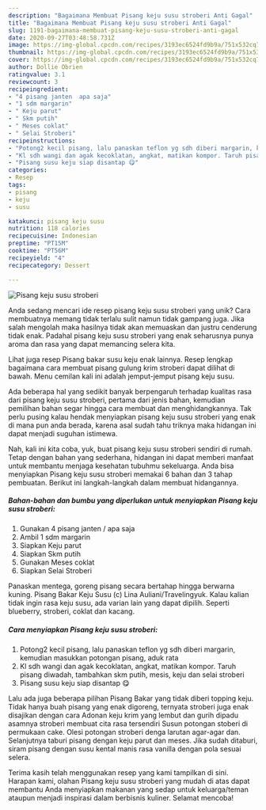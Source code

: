 ```yaml
---
description: "Bagaimana Membuat Pisang keju susu stroberi Anti Gagal"
title: "Bagaimana Membuat Pisang keju susu stroberi Anti Gagal"
slug: 1191-bagaimana-membuat-pisang-keju-susu-stroberi-anti-gagal
date: 2020-09-27T03:48:58.731Z
image: https://img-global.cpcdn.com/recipes/3193ec6524fd9b9a/751x532cq70/pisang-keju-susu-stroberi-foto-resep-utama.jpg
thumbnail: https://img-global.cpcdn.com/recipes/3193ec6524fd9b9a/751x532cq70/pisang-keju-susu-stroberi-foto-resep-utama.jpg
cover: https://img-global.cpcdn.com/recipes/3193ec6524fd9b9a/751x532cq70/pisang-keju-susu-stroberi-foto-resep-utama.jpg
author: Dollie Obrien
ratingvalue: 3.1
reviewcount: 3
recipeingredient:
- "4 pisang janten  apa saja"
- "1 sdm margarin"
- " Keju parut"
- " Skm putih"
- " Meses coklat"
- " Selai Stroberi"
recipeinstructions:
- "Potong2 kecil pisang, lalu panaskan teflon yg sdh diberi margarin, kemudian masukkan potongan pisang, aduk rata"
- "Kl sdh wangi dan agak kecoklatan, angkat, matikan kompor. Taruh pisang diwadah, tambahkan skm putih, mesis, keju dan selai stroberi"
- "Pisang susu keju siap disantap 😋"
categories:
- Resep
tags:
- pisang
- keju
- susu

katakunci: pisang keju susu 
nutrition: 118 calories
recipecuisine: Indonesian
preptime: "PT15M"
cooktime: "PT56M"
recipeyield: "4"
recipecategory: Dessert

---
```



![Pisang keju susu stroberi](https://img-global.cpcdn.com/recipes/3193ec6524fd9b9a/751x532cq70/pisang-keju-susu-stroberi-foto-resep-utama.jpg)

Anda sedang mencari ide resep pisang keju susu stroberi yang unik? Cara membuatnya memang tidak terlalu sulit namun tidak gampang juga. Jika salah mengolah maka hasilnya tidak akan memuaskan dan justru cenderung tidak enak. Padahal pisang keju susu stroberi yang enak seharusnya punya aroma dan rasa yang dapat memancing selera kita.

Lihat juga resep Pisang bakar susu keju enak lainnya. Resep lengkap bagaimana cara membuat pisang gulung krim stroberi dapat dilihat di bawah. Menu cemilan kali ini adalah jemput-jemput pisang keju susu.

Ada beberapa hal yang sedikit banyak berpengaruh terhadap kualitas rasa dari pisang keju susu stroberi, pertama dari jenis bahan, kemudian pemilihan bahan segar hingga cara membuat dan menghidangkannya. Tak perlu pusing kalau hendak menyiapkan pisang keju susu stroberi yang enak di mana pun anda berada, karena asal sudah tahu triknya maka hidangan ini dapat menjadi suguhan istimewa.


Nah, kali ini kita coba, yuk, buat pisang keju susu stroberi sendiri di rumah. Tetap dengan bahan yang sederhana, hidangan ini dapat memberi manfaat untuk membantu menjaga kesehatan tubuhmu sekeluarga. Anda bisa menyiapkan Pisang keju susu stroberi memakai 6 bahan dan 3 tahap pembuatan. Berikut ini langkah-langkah dalam membuat hidangannya.

<!--inarticleads1-->

##### Bahan-bahan dan bumbu yang diperlukan untuk menyiapkan Pisang keju susu stroberi:

1. Gunakan 4 pisang janten / apa saja
1. Ambil 1 sdm margarin
1. Siapkan  Keju parut
1. Siapkan  Skm putih
1. Gunakan  Meses coklat
1. Siapkan  Selai Stroberi


Panaskan mentega, goreng pisang secara bertahap hingga berwarna kuning. Pisang Bakar Keju Susu (c) Lina Auliani/Travelingyuk. Kalau kalian tidak ingin rasa keju susu, ada varian lain yang dapat dipilih. Seperti blueberry, stroberi, coklat dan kacang. 

<!--inarticleads2-->

##### Cara menyiapkan Pisang keju susu stroberi:

1. Potong2 kecil pisang, lalu panaskan teflon yg sdh diberi margarin, kemudian masukkan potongan pisang, aduk rata
1. Kl sdh wangi dan agak kecoklatan, angkat, matikan kompor. Taruh pisang diwadah, tambahkan skm putih, mesis, keju dan selai stroberi
1. Pisang susu keju siap disantap 😋


Lalu ada juga beberapa pilihan Pisang Bakar yang tidak diberi topping keju. Tidak hanya buah pisang yang enak digoreng, ternyata stroberi juga enak disajikan dengan cara Adonan keju krim yang lembut dan gurih dipadu asamnya stroberi membuat cita rasa tersendiri Susun potongan stoberi di permukaan cake. Olesi potongan stroberi denga larutan agar-agar dan. Selanjutnya taburi pisang dengan keju parut dan meses. Jika sudah ditaburi, siram pisang dengan susu kental manis rasa vanilla dengan pola sesuai selera. 

Terima kasih telah menggunakan resep yang kami tampilkan di sini. Harapan kami, olahan Pisang keju susu stroberi yang mudah di atas dapat membantu Anda menyiapkan makanan yang sedap untuk keluarga/teman ataupun menjadi inspirasi dalam berbisnis kuliner. Selamat mencoba!
